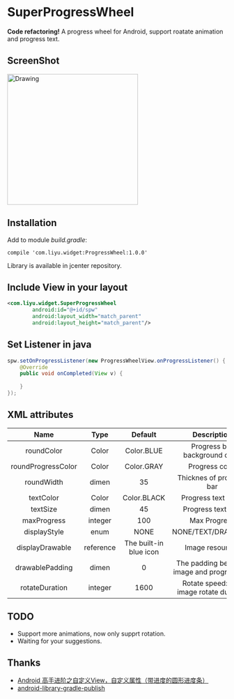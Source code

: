 # SuperProgressWheel
 **Code refactoring!** A progress wheel for Android, support roatate animation and progress text.

## ScreenShot
<img src="https://raw.githubusercontent.com/li-yu/SuperProgressWheel/master/Screenshot.png" alt="Drawing" width="300px" />

## Installation
Add to module *build.gradle*:

`compile 'com.liyu.widget:ProgressWheel:1.0.0'`


Library is available in jcenter repository.

## Include View in your layout

``` xml
<com.liyu.widget.SuperProgressWheel
        android:id="@+id/spw"
        android:layout_width="match_parent"
        android:layout_height="match_parent"/>
```

## Set Listener in java

```java
spw.setOnProgressListener(new ProgressWheelView.onProgressListener() {
    @Override
    public void onCompleted(View v) {
                
    }
});
```

## XML attributes
| Name | Type | Default | Description |
|:----:|:----:|:-------:|:-----------:|
|roundColor|Color|Color.BLUE| Progress bar background color |
|roundProgressColor|Color|Color.GRAY| Progress color |
|roundWidth|dimen|35| Thicknes of progress bar |
|textColor|Color|Color.BLACK| Progress text color |
|textSize|dimen|45| Progress text size |
|maxProgress|integer|100| Max Progress |
|displayStyle|enum|NONE| NONE/TEXT/DRAWABLE |
|displayDrawable|reference|The built-in blue icon| Image resources |
|drawablePadding|dimen|0| The padding between image and progress bar |
|rotateDuration|integer|1600| Rotate speed: The image rotate duration |

## TODO
- Support more animations, now only supprt rotation.
- Waiting for your suggestions.

## Thanks
- [Android 高手进阶之自定义View，自定义属性（带进度的圆形进度条）](http://blog.csdn.net/xiaanming/article/details/10298163)
- [android-library-gradle-publish](https://github.com/LiangMaYong/android-library-gradle-publish)
